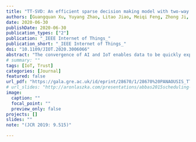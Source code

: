 ```yaml
---
title: "TT-SVD: An efficient sparse decision making model with two-way trust recommendation in the AI enabled IoT systems"
authors: [Guangquan Xu, Yuyang Zhao, Litao Jiao, Meiqi Feng, Zhong Ji, Emmanouil Panaousis, Si Chen, Xi Zheng]
date: 2020-06-30
publishDate: 2020-06-30
publication_types: ["2"]
publication: "_IEEE Internet of Things_"
publication_short: "_IEEE Internet of Things_"
doi: "10.1109/JIOT.2020.3006066"
abstract: "The convergence of AI and IoT enables data to be quickly explored and turned into vital decisions, and however, there are still some challenging issues to be further addressed. For example, lacking of enough data in AI-based decision making (so-called Sparse Decision Making, SDM) will decrease the efficiency dramatically, or even disable the intelligent IoT networks. Taking the intelligent IoT networks as the network infrastructure, the recommendation systems have been facing such SDM problems. A naive solution is to introduce trust information. However, trust information may also face the difficulty of sparse trust evidence (a.k.a sparse trust problem). In our work, an accurate sparse decision-making model with two-way trust recommendation in the AI-enabled IoT systems is proposed, named TT-SVD. Our model incorporates both trust information and rating information more thoroughly, which can efficiently alleviate the above-mentioned sparse trust problem and therefore be able to solve the cold start and data sparsity problems. Specifically, we first consider the two-fold trust influences from both trustees and trusters, which can be represented by a factor named trust propensity. To this end, We propose a dual model, including a truster model (TrusterSVD) and a trustee model (TrusteeSVD) based on an existing rating-only recommendation model called SVD++, which are integrated by the weighted average and yield the final model, TT-SVD. The experimental results show that our model outperforms the state-of-the-art including SVD and TrustSVD in both the \"all users\" and \"cold start users\" cases, and the accuracy improvement can reach a maximum of 29%. Complexity analysis shows that our model is equally suitable for the case of large sparse datasets. In a summary, our model can effectively solve the sparse decision problem by introducing the two-way trust recommendation, and hence improve the efficiency of the intelligent recommendation systems."
# summary: ""
tags: [IoT, Trust]
categories: [Journal]
featured: false
url_pdf: "https://gala.gre.ac.uk/id/eprint/28670/1/28670%20PANAOUSIS_TTSVD_Efficient_Sparse_Decision_Making_Model_With_Two-way_Trust_%28AAM%29_2020.pdf"
# url_slides: "http://aronlaszka.com/presentations/abbas2015scheduling-slides.pdf"
image:
  caption: ""
  focal_point: ""
  preview_only: false
projects: []
slides: ""
note: "(JCR 2019: 9.515)"

---
```

